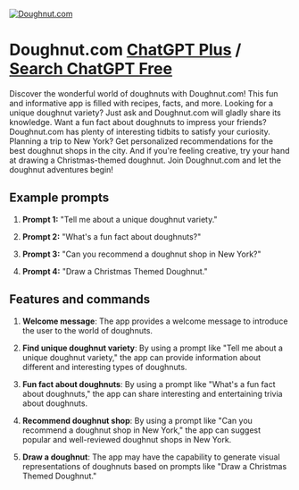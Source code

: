 
[![Doughnut.com](https://files.oaiusercontent.com/file-EbVC1xTzK5ZSceEs9OUnF82n?se=2123-10-22T02%3A25%3A59Z&sp=r&sv=2021-08-06&sr=b&rscc=max-age%3D31536000%2C%20immutable&rscd=attachment%3B%20filename%3De8537df8-4538-4953-a061-77062c5cec58.png&sig=rZFCXM6%2BsdZpQ7p3g22ggsnnIR6WiAASck/aN3642YE%3D)](https://chat.openai.com/g/g-NcR1XrMbQ-doughnut-com)

# Doughnut.com [ChatGPT Plus](https://chat.openai.com/g/g-NcR1XrMbQ-doughnut-com) / [Search ChatGPT Free](https://gptcall.net/index.html#/?search=Doughnut.com)

Discover the wonderful world of doughnuts with Doughnut.com! This fun and informative app is filled with recipes, facts, and more. Looking for a unique doughnut variety? Just ask and Doughnut.com will gladly share its knowledge. Want a fun fact about doughnuts to impress your friends? Doughnut.com has plenty of interesting tidbits to satisfy your curiosity. Planning a trip to New York? Get personalized recommendations for the best doughnut shops in the city. And if you're feeling creative, try your hand at drawing a Christmas-themed doughnut. Join Doughnut.com and let the doughnut adventures begin!

## Example prompts

1. **Prompt 1:** "Tell me about a unique doughnut variety."

2. **Prompt 2:** "What's a fun fact about doughnuts?"

3. **Prompt 3:** "Can you recommend a doughnut shop in New York?"

4. **Prompt 4:** "Draw a Christmas Themed Doughnut."

## Features and commands

1. **Welcome message**: The app provides a welcome message to introduce the user to the world of doughnuts.

2. **Find unique doughnut variety**: By using a prompt like "Tell me about a unique doughnut variety," the app can provide information about different and interesting types of doughnuts.

3. **Fun fact about doughnuts**: By using a prompt like "What's a fun fact about doughnuts," the app can share interesting and entertaining trivia about doughnuts.

4. **Recommend doughnut shop**: By using a prompt like "Can you recommend a doughnut shop in New York," the app can suggest popular and well-reviewed doughnut shops in New York.

5. **Draw a doughnut**: The app may have the capability to generate visual representations of doughnuts based on prompts like "Draw a Christmas Themed Doughnut."


